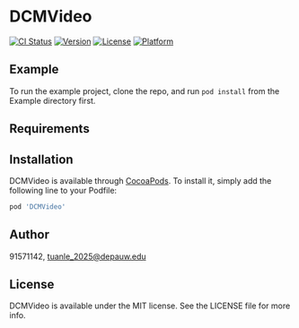 # DCMVideo

[![CI Status](https://img.shields.io/travis/91571142/DCMVideo.svg?style=flat)](https://travis-ci.org/91571142/DCMVideo)
[![Version](https://img.shields.io/cocoapods/v/DCMVideo.svg?style=flat)](https://cocoapods.org/pods/DCMVideo)
[![License](https://img.shields.io/cocoapods/l/DCMVideo.svg?style=flat)](https://cocoapods.org/pods/DCMVideo)
[![Platform](https://img.shields.io/cocoapods/p/DCMVideo.svg?style=flat)](https://cocoapods.org/pods/DCMVideo)

## Example

To run the example project, clone the repo, and run `pod install` from the Example directory first.

## Requirements

## Installation

DCMVideo is available through [CocoaPods](https://cocoapods.org). To install
it, simply add the following line to your Podfile:

```ruby
pod 'DCMVideo'
```

## Author

91571142, tuanle_2025@depauw.edu

## License

DCMVideo is available under the MIT license. See the LICENSE file for more info.
